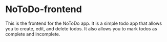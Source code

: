 # NoToDo-frontend

This is the frontend for the NoToDo app. It is a simple todo app that allows you to create, edit, and delete todos. It also allows you to mark todos as complete and incomplete.
